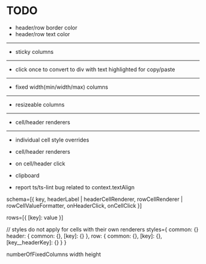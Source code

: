 # TODO

- header/row border color
- header/row text color
--------------------------------------
- sticky columns
--------------------------------------
- click once to convert to div with text highlighted for copy/paste
--------------------------------------
- fixed width(min/width/max) columns
--------------------------------------
- resizeable columns
--------------------------------------
- cell/header renderers
--------------------------------------

- individual cell style overrides
- cell/header renderers
- on cell/header click
- clipboard

- report ts/ts-lint bug related to context.textAlign

schema=[{
    key,
    headerLabel | headerCellRenderer,
    rowCellRenderer | rowCellValueFormatter,
    onHeaderClick,
    onCellClick
}]

rows=[{
    [key]: value
}]

// styles do not apply for cells with their own renderers
styles={
    common: {}
    header: {
        common: {},
        [key]: {}
    },
    row: {
        common: {},
        [key]: {},
        [key__headerKey]: {}
    }
}

numberOfFixedColumns
width
height

